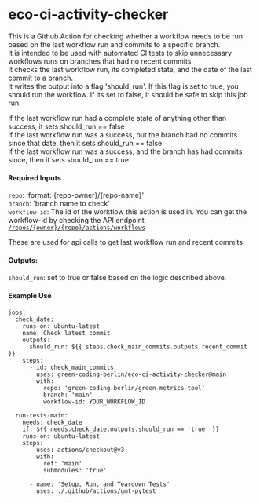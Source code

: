 # eco-ci-activity-checker

This is a Github Action for checking whether a workflow needs to be run based on the last workflow run and commits to a specific branch.  
It is intended to be used with automated CI tests to skip unnecessary workflows runs on branches that had no recent commits.  
It checks the last workflow run, its completed state, and the date of the last commit to a branch.  
It writes the output into a flag 'should_run'. If this flag is set to true, you should run the workflow. If its set to false, it should be safe to skip this job run.

If the last workflow run had a complete state of anything other than success, it sets should_run == false  
If the last workflow run was a success, but the branch had no commits since that date, then it sets should_run == false  
If the last workflow run was a success, and the branch has had commits since, then it sets should_run == true

#### Required Inputs
`repo`: 'format: {repo-owner}/{repo-name}'  
`branch`: 'branch name to check'  
`workflow-id`: The id of the workflow this action is used in. You can get the workflow-id by checking the API endpoint [`/repos/{owner}/{repo}/actions/workflows`](https://docs.github.com/en/rest/actions/workflows?apiVersion=2022-11-28#list-repository-workflows)

These are used for api calls to get last workflow run and recent commits

#### Outputs:
`should_run`: set to true or false based on the logic described above.

#### Example Use

```
jobs:
  check_date:
    runs-on: ubuntu-latest
    name: Check latest commit
    outputs:
      should_run: ${{ steps.check_main_commits.outputs.recent_commit }}
    steps:
      - id: check_main_commits
        uses: green-coding-berlin/eco-ci-activity-checker@main
        with:
          repo: 'green-coding-berlin/green-metrics-tool'
          branch: 'main'
          workflow-id: YOUR_WORKFLOW_ID

  run-tests-main:
    needs: check_date
    if: ${{ needs.check_date.outputs.should_run == 'true' }}
    runs-on: ubuntu-latest
    steps:
      - uses: actions/checkout@v3
        with:
          ref: 'main'
          submodules: 'true'
      
      - name: 'Setup, Run, and Teardown Tests'
        uses: ./.github/actions/gmt-pytest
```
